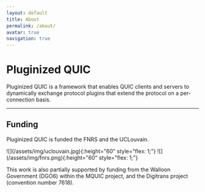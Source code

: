 ```yaml
---
layout: default
title: About
permalink: /about/
avatar: true
navigation: true
---
```


# Pluginized QUIC

Pluginized QUIC is a framework that enables QUIC clients and servers to dynamically exchange protocol plugins that extend the protocol on a per-connection basis.

---

## Funding

Pluginized QUIC is funded the FNRS and the UCLouvain.

<div style="width: 100%; display: flex">
![](/assets/img/uclouvain.jpg){:height="60" style="flex: 1;"}
![](/assets/img/fnrs.png){:height="60" style="flex: 1;"}
</div>

This work is also partially supported by funding from the
Walloon Government (DGO6) within the MQUIC project, and the
Digitrans project (convention number 7618).

